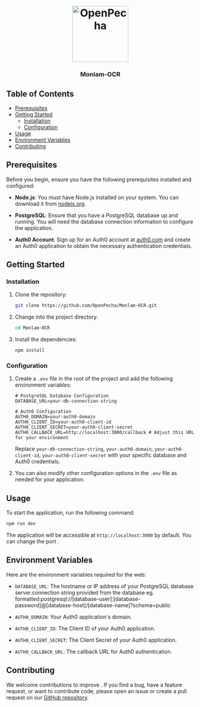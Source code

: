 <h1 align="center">
  <br>
  <a href="https://openpecha.org"><img src="https://avatars.githubusercontent.com/u/82142807?s=400&u=19e108a15566f3a1449bafb03b8dd706a72aebcd&v=4" alt="OpenPecha" width="150"></a>
  <br>
</h1>

<h3 align="center">Monlam-OCR</h3>

## Table of Contents

- [Prerequisites](#prerequisites)
- [Getting Started](#getting-started)
  - [Installation](#installation)
  - [Configuration](#configuration)
- [Usage](#usage)
- [Environment Variables](#environment-variables)
- [Contributing](#contributing)

## Prerequisites

Before you begin, ensure you have the following prerequisites installed and configured:

- **Node.js**: You must have Node.js installed on your system. You can download it from [nodejs.org](https://nodejs.org/).

- **PostgreSQL**: Ensure that you have a PostgreSQL database up and running. You will need the database connection information to configure the application.

- **Auth0 Account**: Sign up for an Auth0 account at [auth0.com](https://auth0.com/) and create an Auth0 application to obtain the necessary authentication credentials.

## Getting Started

### Installation

1. Clone the repository:

   ```bash
   git clone https://github.com/OpenPecha/Monlam-OCR.git
   ```

2. Change into the project directory:

   ```bash
   cd Monlam-OCR
   ```

3. Install the dependencies:

   ```bash
   npm install
   ```

### Configuration

1. Create a `.env` file in the root of the project and add the following environment variables:

   ```env
   # PostgreSQL Database Configuration
   DATABASE_URL=your-db-connection-string

   # Auth0 Configuration
   AUTH0_DOMAIN=your-auth0-domain
   AUTH0_CLIENT_ID=your-auth0-client-id
   AUTH0_CLIENT_SECRET=your-auth0-client-secret
   AUTH0_CALLBACK_URL=http://localhost:3000/callback # Adjust this URL for your environment
   ```

   Replace `your-db-connection-string`, `your-auth0-domain`, `your-auth0-client-id`, `your-auth0-client-secret` with your specific database and Auth0 credentials.

2. You can also modify other configuration options in the `.env` file as needed for your application.

## Usage

To start the application, run the following command:

```bash
npm run dev
```

The application will be accessible at `http://localhost:3000` by default. You can change the port .

## Environment Variables

Here are the environment variables required for the web:

- `DATABASE_URL`: The hostname or IP address of your PostgreSQL database server.connection string provided from the database eg. formatted:postgresql://[database-user]:[database-password]@[database-host]/[database-name]?schema=public

- `AUTH0_DOMAIN`: Your Auth0 application's domain.
- `AUTH0_CLIENT_ID`: The Client ID of your Auth0 application.
- `AUTH0_CLIENT_SECRET`: The Client Secret of your Auth0 application.
- `AUTH0_CALLBACK_URL`: The callback URL for Auth0 authentication.

## Contributing

We welcome contributions to improve . If you find a bug, have a feature request, or want to contribute code, please open an issue or create a pull request on our [GitHub repository](https://github.com/OpenPecha/Monlam-OCR).